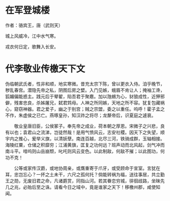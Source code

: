 # 在军登城楼

作者：骆宾王，唐（武则天）

城上风威冷，江中水气寒。

戎衣何日定，歌舞入长安。



# 代李敬业传檄天下文

​      伪临朝武氏者，性非和顺，地实寒微。昔充太宗下陈，曾以更衣入侍。洎乎晚节，秽乱春宫。潜隐先帝之私，阴图后房之嬖。入门见嫉，蛾眉不肯让人；掩袖工谗，狐媚偏能惑主。践元后于翚翟，陷吾君于聚麀。加以虺蜴为心，豺狼成性，近狎邪僻，残害忠良，杀姊屠兄，弑君鸩母。人神之所同嫉，天地之所不容。犹复包藏祸心，窥窃神器。君之爱子，幽之于别宫；贼之宗盟，委之以重任。呜呼！霍子孟之不作，朱虚侯之已亡。燕啄皇孙，知汉祚之将尽；龙漦帝后，识夏庭之遽衰。

　　敬业皇唐旧臣，公侯冢子。奉先帝之成业，荷本朝之厚恩。宋微子之兴悲，良有以也；袁君山之流涕，岂徒然哉！是用气愤风云，志安社稷。因天下之失望，顺宇内之推心，爰举义旗，以清妖孽。南连百越，北尽三河，铁骑成群，玉轴相接。海陵红粟，仓储之积靡穷；江浦黄旗，匡复之功何远？班声动而北风起，剑气冲而南斗平。喑呜则山岳崩颓，叱吒则风云变色。以此制敌，何敌不摧；以此图功，何功不克！

　　公等或家传汉爵，或地协周亲，或膺重寄于爪牙，或受顾命于宣室。言犹在耳，忠岂忘心？一抔之土未干，六尺之孤何托？倘能转祸为福，送往事居，共立勤王之勋，无废旧君之命，凡诸爵赏，同指山河。若其眷恋穷城，徘徊歧路，坐昧先几之兆，必贻后至之诛。请看今日之域中，竟是谁家之天下！移檄州郡，咸使知闻。

